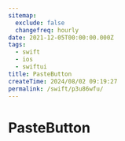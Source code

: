 ```yaml
---
sitemap:
  exclude: false
  changefreq: hourly
date: 2021-12-05T00:00:00.000Z
tags:
  - swift
  - ios
  - swiftui
title: PasteButton
createTime: 2024/08/02 09:19:27
permalink: /swift/p3u86wfu/
---
```


# PasteButton
